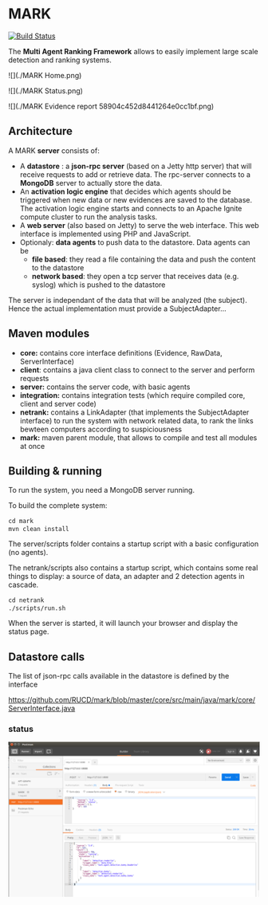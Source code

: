 # MARK
[![Build Status](https://travis-ci.org/RUCD/mark.svg?branch=master)](https://travis-ci.org/RUCD/mark)

The **Multi Agent Ranking Framework** allows to easily implement large scale detection and ranking systems.

![](./MARK   Home.png)

![](./MARK   Status.png)

![](./MARK   Evidence report 58904c452d8441264e0cc1bf.png)


## Architecture

A MARK **server** consists of:
  - A **datastore** : a **json-rpc server** (based on a Jetty http server) that will receive requests to add or retrieve data. The rpc-server connects to a **MongoDB** server to actually store the data.
  - An **activation logic engine** that decides which agents should be triggered when new data or new evidences are saved to the database. The activation logic engine starts and connects to an Apache Ignite compute cluster to run the analysis tasks.
  - A **web server** (also based on Jetty) to serve the web interface. This web interface is implemented using PHP and JavaScript.
  - Optionaly: **data agents** to push data to the datastore. Data agents can be
    - **file based**: they read a file containing the data and push the content to the datastore
    - **network based**: they open a tcp server that receives data (e.g. syslog) which is pushed to the datastore

The server is independant of the data that will be analyzed (the subject). Hence the actual implementation must provide a SubjectAdapter...


## Maven modules
- **core:** contains core interface definitions (Evidence, RawData, ServerInterface)
- **client**: contains a java client class to connect to the server and perform requests
- **server:** contains the server code, with basic agents
- **integration:** contains integration tests (which require compiled core, client and server code)
- **netrank:** contains a LinkAdapter (that implements the SubjectAdapter interface) to run the system with network related data, to rank the links bewteen computers according to suspiciousness
- **mark:** maven parent module, that allows to compile and test all modules at once

## Building & running

To run the system, you need a MongoDB server running.

To build the complete system:
```
cd mark
mvn clean install
```

The server/scripts folder contains a startup script with a basic configuration (no agents).

The netrank/scripts also contains a startup script, which contains some real things to display: a source of data, an adapter and 2 detection agents in cascade.

```
cd netrank
./scripts/run.sh
```

When the server is started, it will launch your browser and display the status page.

## Datastore calls

The list of json-rpc calls available in the datastore is defined by the interface

https://github.com/RUCD/mark/blob/master/core/src/main/java/mark/core/ServerInterface.java

### status
![status json-rpc call](./status-rpc.png)
